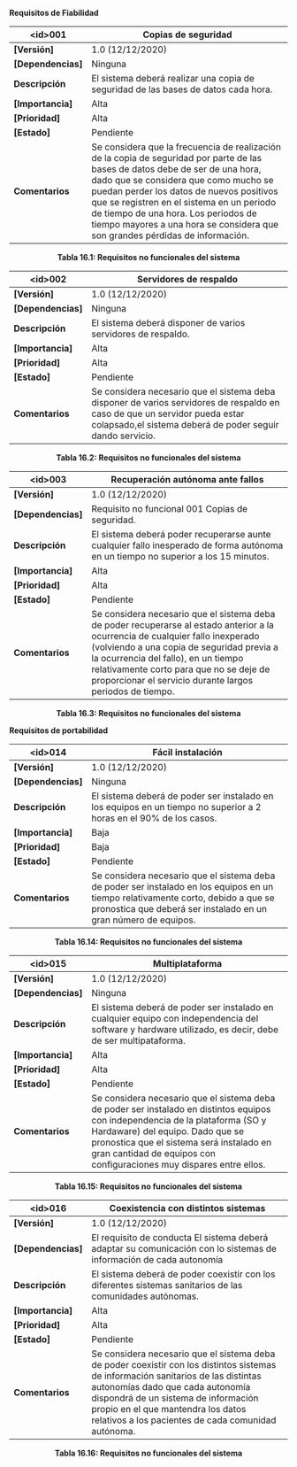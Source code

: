 **Requisitos de Fiabilidad**

| **\<id>001** | Copias de seguridad |
| -- | -- |
| **[Versión]** | 1.0 (12/12/2020)|
| **[Dependencias]** |Ninguna|
| **Descripción** |El sistema deberá realizar una copia de seguridad de las bases de datos cada hora. |
| **[Importancia]** |Alta |
| **[Prioridad]** |Alta |
| **[Estado]** | Pendiente|
| **Comentarios** | Se considera que la frecuencia de realización de la copia de seguridad por parte de las bases de datos debe de ser de una hora, dado que se considera que como mucho se puedan perder los datos de nuevos positivos que se registren en el sistema en un periodo de tiempo de una hora. Los periodos de tiempo mayores a una hora se considera que son grandes pérdidas de información.|

<p align="center"> <b>Tabla 16.1: Requisitos no funcionales del sistema</b> <br> </p>

| **\<id>002** | Servidores de respaldo |
| -- | -- |
| **[Versión]** | 1.0 (12/12/2020)|
| **[Dependencias]** |Ninguna|
| **Descripción** |El sistema deberá disponer de varios servidores de respaldo. |
| **[Importancia]** |Alta |
| **[Prioridad]** |Alta |
| **[Estado]** | Pendiente|
| **Comentarios** | Se considera necesario que el sistema deba disponer de varios servidores de respaldo en caso de que un servidor pueda estar colapsado,el sistema deberá de poder seguir dando servicio.|

<p align="center"> <b>Tabla 16.2: Requisitos no funcionales del sistema</b> <br> </p>

| **\<id>003** | Recuperación autónoma ante fallos |
| -- | -- |
| **[Versión]** | 1.0 (12/12/2020)|
| **[Dependencias]** |Requisito no funcional 001 Copias de seguridad.|
| **Descripción** |El sistema deberá poder recuperarse aunte cualquier fallo inesperado de forma autónoma en un tiempo no superior a los 15 minutos. |
| **[Importancia]** |Alta |
| **[Prioridad]** |Alta |
| **[Estado]** | Pendiente|
| **Comentarios** | Se considera necesario que el sistema deba de poder recuperarse al estado anterior a la ocurrencia de cualquier fallo inexperado (volviendo a una copia de seguridad previa a la ocurrencia del fallo), en un tiempo relativamente corto para que no se deje de proporcionar el servicio durante largos periodos de tiempo.|

<p align="center"> <b>Tabla 16.3: Requisitos no funcionales del sistema</b> <br> </p>

**Requisitos de portabilidad**

| **\<id>014** | Fácil instalación |
| -- | -- |
| **[Versión]** | 1.0 (12/12/2020)|
| **[Dependencias]** |Ninguna|
| **Descripción** |El sistema deberá de poder ser instalado en los equipos en un tiempo no superior a 2 horas en el 90% de los casos.|
| **[Importancia]** |Baja |
| **[Prioridad]** |Baja |
| **[Estado]** | Pendiente|
| **Comentarios** | Se considera necesario que el sistema deba de poder ser instalado en los equipos en un tiempo relativamente corto, debido a que se pronostica que deberá ser instalado en un gran número de equipos.|

<p align="center"> <b>Tabla 16.14: Requisitos no funcionales del sistema</b> <br> </p>

| **\<id>015** | Multiplataforma |
| -- | -- |
| **[Versión]** | 1.0 (12/12/2020)|
| **[Dependencias]** |Ninguna|
| **Descripción** |El sistema deberá de poder ser instalado en cualquier equipo con independencia del software y hardware utilizado, es decir, debe de ser multipataforma.|
| **[Importancia]** |Alta |
| **[Prioridad]** |Alta |
| **[Estado]** | Pendiente|
| **Comentarios** | Se considera necesario que el sistema deba de poder ser instalado en distintos equipos con independencia de la plataforma (SO y Hardaware) del equipo. Dado que se pronostica que el sistema será instalado en gran cantidad de equipos con configuraciones muy dispares entre ellos.|

<p align="center"> <b>Tabla 16.15: Requisitos no funcionales del sistema</b> <br> </p>

| **\<id>016** | Coexistencia con distintos sistemas |
| -- | -- |
| **[Versión]** | 1.0 (12/12/2020)|
| **[Dependencias]** |El requisito de conducta El sistema deberá adaptar su comunicación con lo sistemas de información de cada autonomía|
| **Descripción** |El sistema deberá de poder coexistir con los diferentes sistemas sanitarios de las comunidades autónomas.|
| **[Importancia]** |Alta |
| **[Prioridad]** |Alta |
| **[Estado]** | Pendiente|
| **Comentarios** | Se considera necesario que el sistema deba de poder coexistir con los distintos sistemas de información sanitarios de las distintas autonomías dado que cada autonomía dispondrá de un sistema de información propio en el que mantendra los datos relativos a los pacientes de cada comunidad autónoma.|

<p align="center"> <b>Tabla 16.16: Requisitos no funcionales del sistema</b> <br> </p>